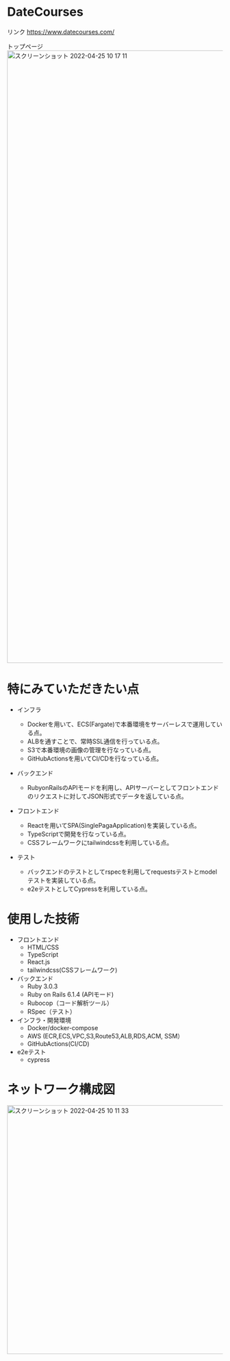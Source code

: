 # DateCourses

リンク
https://www.datecourses.com/

トップページ
<img width="1428" alt="スクリーンショット 2022-04-25 10 17 11" src="https://user-images.githubusercontent.com/59969400/165005761-1b973980-a182-4800-a6f6-9be323b367f5.png">

# 特にみていただきたい点

- インフラ
  - Dockerを用いて、ECS(Fargate)で本番環境をサーバーレスで運用している点。
  - ALBを通すことで、常時SSL通信を行っている点。
  - S3で本番環境の画像の管理を行なっている点。
  - GitHubActionsを用いてCI/CDを行なっている点。

- バックエンド
  - RubyonRailsのAPIモードを利用し、APIサーバーとしてフロントエンドのリクエストに対してJSON形式でデータを返している点。

- フロントエンド
  - Reactを用いてSPA(SinglePagaApplication)を実装している点。
  - TypeScriptで開発を行なっている点。
  - CSSフレームワークにtailwindcssを利用している点。

- テスト
  - バックエンドのテストとしてrspecを利用してrequestsテストとmodelテストを実装している点。
  - e2eテストとしてCypressを利用している点。

# 使用した技術

- フロントエンド
  - HTML/CSS
  - TypeScript
  - React.js
  - tailwindcss(CSSフレームワーク)
- バックエンド
  - Ruby 3.0.3
  - Ruby on Rails 6.1.4 (APIモード)
  - Rubocop（コード解析ツール）
  - RSpec（テスト）
- インフラ・開発環境
  - Docker/docker-compose
  - AWS (ECR,ECS,VPC,S3,Route53,ALB,RDS,ACM, SSM）
  - GitHubActions(CI/CD)
- e2eテスト
  - cypress

# ネットワーク構成図
<img width="580" alt="スクリーンショット 2022-04-25 10 11 33" src="https://user-images.githubusercontent.com/59969400/165005469-3ef607b5-e9b7-42b6-9a42-e1cc7481ccbc.png">

